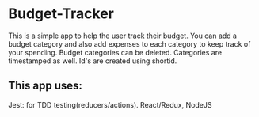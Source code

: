 # Budget-Tracker

This is a simple app to help the user track their budget. You can add a budget category and also add expenses to each category to keep track of your spending. Budget categories can be deleted. Categories are timestamped as well. Id's are created using shortid.

## This app uses:
Jest: for TDD testing(reducers/actions).
React/Redux,
NodeJS
